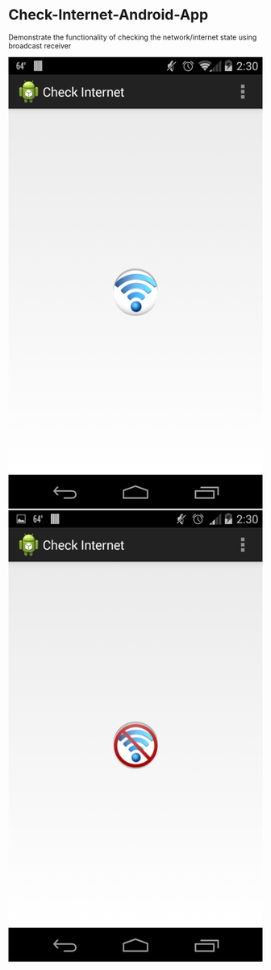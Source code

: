 Check-Internet-Android-App
==========================

Demonstrate the functionality of checking the network/internet state using broadcast receiver

![Screeshot](https://github.com/abhishek70/Check-Internet-Android-App/blob/master/NetworkConnection.png)
![Screeshot](https://github.com/abhishek70/Check-Internet-Android-App/blob/master/NoNetworkConnection.png)
